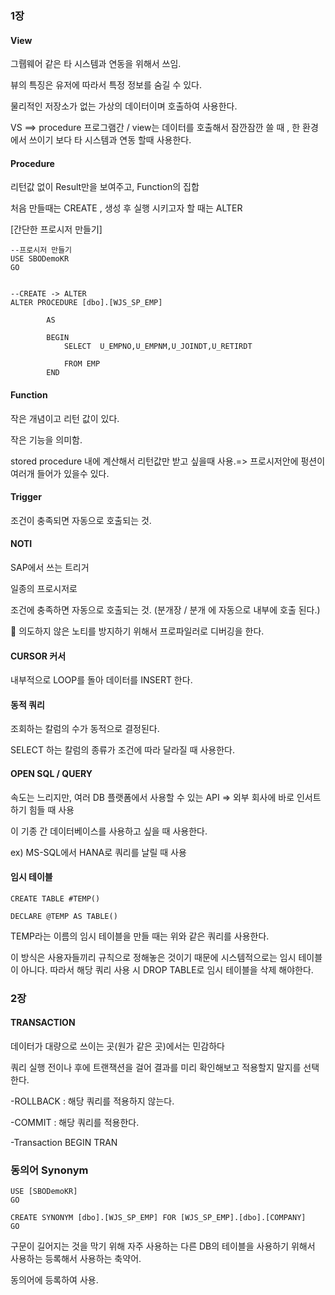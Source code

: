 ### 1장

#### View

그뤱웨어 같은 타 시스템과 연동을 위해서 쓰임.

뷰의 특징은 유저에 따라서 특정 정보를 숨길 수 있다.

물리적인 저장소가 없는 가상의 데이터이며 호출하여 사용한다.



VS  ==> procedure 프로그램간 / view는 데이터를 호출해서 잠깐잠깐 쓸 때 , 한 환경에서 쓰이기 보다 타 시스템과 연동 할때 사용한다. 



#### Procedure

리턴값 없이 Result만을 보여주고, Function의 집합

처음 만들때는 CREATE , 생성 후 실행 시키고자 할 때는 ALTER

[간단한 프로시저 만들기]

```mssql
--프로시저 만들기 
USE SBODemoKR
GO


--CREATE -> ALTER
ALTER PROCEDURE [dbo].[WJS_SP_EMP]

		AS

		BEGIN
			SELECT	U_EMPNO,U_EMPNM,U_JOINDT,U_RETIRDT
			
			FROM EMP
		END
```



#### Function

작은 개념이고 리턴 값이 있다.

작은 기능을 의미함.

stored procedure 내에 계산해서 리턴값만 받고 싶을때 사용.=> 프로시저안에 펑션이 여러개 들어가 있을수 있다. 



#### Trigger

조건이 충족되면 자동으로 호출되는 것.



#### NOTI

SAP에서 쓰는 트리거

일종의 프로시저로 

조건에 충족하면 자동으로 호출되는 것. (분개장 / 분개 에 자동으로 내부에 호출 된다.)

🚨 의도하지 않은 노티를 방지하기 위해서 프로파일러로 디버깅을 한다.



#### CURSOR 커서

내부적으로 LOOP를 돌아 데이터를 INSERT 한다.



#### 동적 쿼리

조회하는 칼럼의 수가 동적으로 결정된다.

SELECT 하는 칼럼의 종류가 조건에 따라 달라질 때 사용한다.



#### OPEN SQL / QUERY

속도는 느리지만, 여러 DB 플랫폼에서 사용할 수 있는 API  => 외부 회사에 바로 인서트 하기 힘들 때 사용

이 기종 간 데이터베이스를 사용하고 싶을 때 사용한다.

ex) MS-SQL에서 HANA로 쿼리를 날릴 때 사용



#### 임시 테이블

```mssql
CREATE TABLE #TEMP()

DECLARE @TEMP AS TABLE()
```

TEMP라는 이름의 임시 테이블을 만들 때는 위와 같은 쿼리를 사용한다.

이 방식은 사용자들끼리 규칙으로 정해놓은 것이기 때문에 시스템적으로는 임시 테이블이 아니다. 따라서 해당 쿼리 사용 시 DROP TABLE로 임시 테이블을 삭제 해야한다.



### 2장

#### TRANSACTION

데이터가 대량으로 쓰이는 곳(원가 같은 곳)에서는 민감하다 

쿼리 실행 전이나 후에 트랜잭션을 걸어 결과를 미리 확인해보고 적용할지 말지를 선택한다.



-ROLLBACK : 해당 쿼리를 적용하지 않는다.

-COMMIT : 해당 쿼리를 적용한다.

-Transaction BEGIN TRAN 



### 동의어 Synonym

```mssql
USE [SBODemoKR]
GO

CREATE SYNONYM [dbo].[WJS_SP_EMP] FOR [WJS_SP_EMP].[dbo].[COMPANY]
GO
```

구문이 길어지는 것을 막기 위해 자주 사용하는 다른 DB의 테이블을 사용하기 위해서 사용하는 등록해서 사용하는 축약어.

동의어에 등록하여 사용.